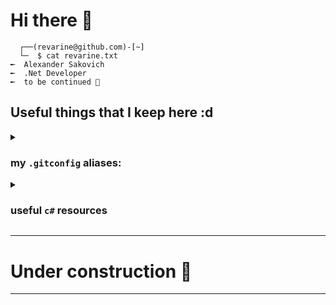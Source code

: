 # Hi there 👋
``` console
  ┌──(revarine@github.com)-[~]
  └─  $ cat revarine.txt
╾  Alexander Sakovich
╾  .Net Developer
╾  to be continued 🤙
```
## Useful things that I keep here :d

<!-- ============ 1 ============ -->

<details>
<summary> <h3> my <code>.gitconfig</code> aliases: </h3></summary>
  
``` .gitconfig

[alias]
s = status --short
st = status
co = checkout
cm = commit -m
aa = add -A
pr = pull --rebase
b = branch
ba = branch -a
l = log --oneline --graph --decorate
g = log --graph --abbrev-commit --decorate --all --format=format:'%C(bold blue)%h%C(reset) - %C(bold cyan)%aD%C(dim white) - %an%C(reset) %C(bold green)(%ar)%C(reset)%C(bold yellow)%d%C(reset)%n %C(white)%s%C(reset)'

```

</details>
<!-- ============ 2 ============ -->
<details>
  <summary> <h3>useful <code>c#</code> resources</h3></summary>

  - [coreclr Book of the Runtime](https://github.com/dotnet/coreclr/tree/master/Documentation/botr)
  - [sidristij/dotnetbook](https://github.com/sidristij/dotnetbook/blob/master/book/ru/readme.md)
  - [C# at Google Style Guide](https://google.github.io/styleguide/csharp-style.html)
    
</details>

<!-- ============ 3 ============ -->
---
# Under construction 🚧
---
